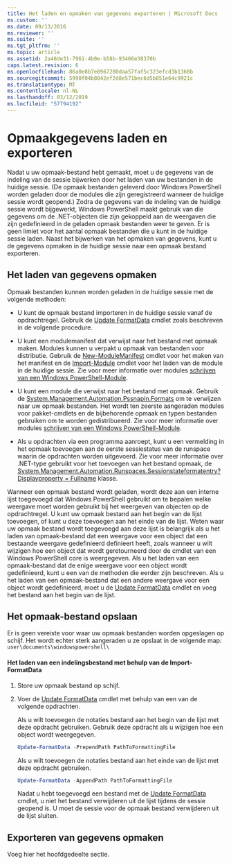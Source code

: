 ```yaml
---
title: Het laden en opmaken van gegevens exporteren | Microsoft Docs
ms.custom: ''
ms.date: 09/13/2016
ms.reviewer: ''
ms.suite: ''
ms.tgt_pltfrm: ''
ms.topic: article
ms.assetid: 2a48de31-7961-4b0e-b58b-93466e38370b
caps.latest.revision: 6
ms.openlocfilehash: 86a0e8b7e8967280daa57faf5c323efcd3b1368b
ms.sourcegitcommit: 5990f04b8042ef2d8e571bec6d5b051e64c9921c
ms.translationtype: MT
ms.contentlocale: nl-NL
ms.lasthandoff: 03/12/2019
ms.locfileid: "57794192"
---
```

# <a name="loading-and-exporting-formatting-data"></a>Opmaakgegevens laden en exporteren

Nadat u uw opmaak-bestand hebt gemaakt, moet u de gegevens van de indeling van de sessie bijwerken door het laden van uw bestanden in de huidige sessie. (De opmaak bestanden geleverd door Windows PowerShell worden geladen door de modules die zijn geregistreerd wanneer de huidige sessie wordt geopend.) Zodra de gegevens van de indeling van de huidige sessie wordt bijgewerkt, Windows PowerShell maakt gebruik van die gegevens om de .NET-objecten die zijn gekoppeld aan de weergaven die zijn gedefinieerd in de geladen opmaak bestanden weer te geven. Er is geen limiet voor het aantal opmaak bestanden die u kunt in de huidige sessie laden. Naast het bijwerken van het opmaken van gegevens, kunt u de gegevens opmaken in de huidige sessie naar een opmaak bestand exporteren.

## <a name="loading-format-data"></a>Het laden van gegevens opmaken

Opmaak bestanden kunnen worden geladen in de huidige sessie met de volgende methoden:

- U kunt de opmaak bestand importeren in de huidige sessie vanaf de opdrachtregel. Gebruik de [Update FormatData](/powershell/module/Microsoft.PowerShell.Utility/Update-FormatData) cmdlet zoals beschreven in de volgende procedure.

- U kunt een modulemanifest dat verwijst naar het bestand met opmaak maken. Modules kunnen u verpakt u opmaak van bestanden voor distributie. Gebruik de [New-ModuleManifest](/powershell/module/Microsoft.PowerShell.Core/New-ModuleManifest) cmdlet voor het maken van het manifest en de [Import-Module](/powershell/module/Microsoft.PowerShell.Core/Import-Module) cmdlet voor het laden van de module in de huidige sessie. Zie voor meer informatie over modules [schrijven van een Windows PowerShell-Module](../module/writing-a-windows-powershell-module.md).

- U kunt een module die verwijst naar het bestand met opmaak. Gebruik de [System.Management.Automation.Pssnapin.Formats](/dotnet/api/System.Management.Automation.PSSnapIn.Formats) om te verwijzen naar uw opmaak bestanden. Het wordt ten zeerste aangeraden modules voor pakket-cmdlets en de bijbehorende opmaak en typen bestanden gebruiken om te worden gedistribueerd. Zie voor meer informatie over modules [schrijven van een Windows PowerShell-Module](../module/writing-a-windows-powershell-module.md).

- Als u opdrachten via een programma aanroept, kunt u een vermelding in het opmaak toevoegen aan de eerste sessiestatus van de runspace waarin de opdrachten worden uitgevoerd. Zie voor meer informatie over .NET-type gebruikt voor het toevoegen van het bestand opmaak, de [System.Management.Automation.Runspaces.Sessionstateformatentry? Displayproperty = Fullname](/dotnet/api/System.Management.Automation.Runspaces.SessionStateFormatEntry) klasse.

Wanneer een opmaak bestand wordt geladen, wordt deze aan een interne lijst toegevoegd dat Windows PowerShell gebruikt om te bepalen welke weergave moet worden gebruikt bij het weergeven van objecten op de opdrachtregel. U kunt uw opmaak bestand aan het begin van de lijst toevoegen, of kunt u deze toevoegen aan het einde van de lijst. Weten waar uw opmaak bestand wordt toegevoegd aan deze lijst is belangrijk als u het laden van opmaak-bestand dat een weergave voor een object dat een bestaande weergave gedefinieerd definieert heeft, zoals wanneer u wilt wijzigen hoe een object dat wordt geretourneerd door de cmdlet van een Windows PowerShell core is  weergegeven. Als u het laden van een opmaak-bestand dat de enige weergave voor een object wordt gedefinieerd, kunt u een van de methoden die eerder zijn beschreven.  Als u het laden van een opmaak-bestand dat een andere weergave voor een object wordt gedefinieerd, moet u de [Update FormatData](/powershell/module/Microsoft.PowerShell.Utility/Update-FormatData) cmdlet en voeg het bestand aan het begin van de lijst.

## <a name="storing-your-formatting-file"></a>Het opmaak-bestand opslaan

Er is geen vereiste voor waar uw opmaak bestanden worden opgeslagen op schijf. Het wordt echter sterk aangeraden u ze opslaat in de volgende map: `user\documents\windowspowershell\`

#### <a name="loading-a-format-file-using-import-formatdata"></a>Het laden van een indelingsbestand met behulp van de Import-FormatData

1. Store uw opmaak bestand op schijf.

2. Voer de [Update FormatData](/powershell/module/Microsoft.PowerShell.Utility/Update-FormatData) cmdlet met behulp van een van de volgende opdrachten.

   Als u wilt toevoegen de notaties bestand aan het begin van de lijst met deze opdracht gebruiken. Gebruik deze opdracht als u wijzigen hoe een object wordt weergegeven.

   ```powershell
   Update-FormatData -PrependPath PathToFormattingFile
   ```

   Als u wilt toevoegen de notaties bestand aan het einde van de lijst met deze opdracht gebruiken.

   ```powershell
   Update-FormatData -AppendPath PathToFormattingFile
   ```

   Nadat u hebt toegevoegd een bestand met de [Update FormatData](/powershell/module/Microsoft.PowerShell.Utility/Update-FormatData) cmdlet, u niet het bestand verwijderen uit de lijst tijdens de sessie geopend is. U moet de sessie voor de opmaak bestand verwijderen uit de lijst sluiten.

## <a name="exporting-format-data"></a>Exporteren van gegevens opmaken

Voeg hier het hoofdgedeelte sectie.
